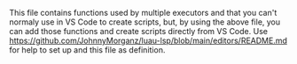 This file contains functions used by multiple executors and that you can't normaly use in VS Code to create scripts, but, by using the above file, you can add those functions and create scripts directly from VS Code. Use https://github.com/JohnnyMorganz/luau-lsp/blob/main/editors/README.md for help to set up and this file as definition.
